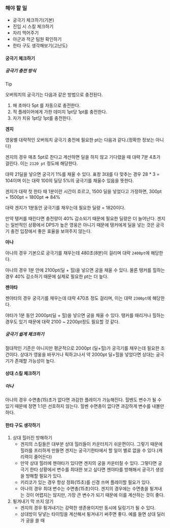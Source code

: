 
### 해야 할 일

- 궁극기 체크하기(기본)
- 진입 시 스킬 체크하기
- 자리 먹어주기
- 아군과 적군 팀원 확인하기
- 한타 구도 생각해보기(고난도)



#### 궁극기 체크하기

##### 궁극기 충전 방식

>[!tip] 
>오버워치의 궁극기는 다음과 같은 방법으로 충전된다.
>1. 매 초마다 5pt 를 자동으로 충전한다.
>2. 적 플레이어에게 가한 데미지 1pt당 1pt를 충전한다.
>3. 자가 치유 1pt당 1pt를 충전한다.

**겐지**

영웅별 대략적인 오버워치 궁극기 충전에 필요한 pt는 다음과 같다.(정확한 정보는 아니다)

겐지의 경우 매초 5pt로 찬다고 계산하면 딜을 하지 않고 기다렸을 때 대략 7분 4초가 걸린다. 이는 `2120 pt` 정도에 해당한다.

대략 21딜을 넣으면 궁극기 1%를 채울 수 있다. 표창 3대를 다 맞추는 경우 28 * 3 = 104이며 이는 대략 100의 딜당 5%의 궁극기를 채울수 있음을 뜻한다.

겐지가 대략 첫 한타 때 1분이란 시간이 흐르고, 1500 딜을 넣었다고 가정하면, 300pt + 1500pt = 1800pt => 84%

대략 겐지가 1분동안 궁극기를 채우는데 필요한 딜량 = 1820이다.

만약 탱커를 때린다면 충전량이 40% 감소되기 때문에 필요한 딜량은 더 늘어난다. 겐지는 일반적인 상황에서 DPS가 높은 영웅은 아니기 때문에 탱커에게 딜을 넣는 것은 궁극기 충전 입장에서 좋은 효율을 보여주지 않는다.

**아나**

아나의 경우 기본으로 궁극기를 채우는데 480초(8분)이 걸리며 대략 `2400pt`에 해당한다. 

아나의 경우 1분 안에 2100pt(딜 + 힐)을 넣으면 궁을 채울 수 있다. 물론 탱커를 힐하는 경우 40% 감소하기 때문에 실제로 필요한 pt는 더 높다.

**젠야타**

젠야타의 경우 궁극기를 채우는데 대략 470초 정도 걸리며, 이는 대략 `2300pt`에 해당한다.

야타가 1분 동안 2000pt(딜 + 힐)을 넣으면 궁을 채울 수 있다. 탱커를 때리거나 힐하는 경우도 있기 때문에 대략 2100 ~ 2200pt정도 필요할 것 같다.

##### 궁극기 쉽게 체크하기

절대적인 기준은 아니지만 평균적으로 2000pt (딜+힐)가 궁극기를 채우는데 필요한 조건이다. 상대가 영웅을 바꾸거나 픽하고나서 약 2000pt 딜+힐을 넣었다면 상대는 궁극기가 존재할 가능성이 높다.

#### 상대 스킬 체크하기

##### 아나

아나의 경우 수면총(15)초가 없다면 과감한 플레이가 가능해진다. 힐벤도 변수가 될 수 있기 때문에 정면 1:1은 선호하지 않는다. 힐벤 수면총이 없다면 과감하게 변수를 내볼만하다.




#### 한타 구도 생각하기

1. 상대 힐러진 방해하기
	- 겐지의 스킬들은 대부분 상대 힐러들이 카운터치기 쉬운편이다. 그렇기 때문에 힐러를 프리하게 만들면 겐지는 궁극기한타에서 할 일이 별로 없을 수 있다.(캐리력이 줄어든다)
	- 만약 상대 힐러에 젠야타가 있다면 겐지의 궁을 카운터칠 수 있다. 그렇다면 궁극기 한타 상황에서 변수를 최대한 보고 싶다면 젠야타를 방해해서 궁극기 생성을 방해할 필요가 있다.
	- 키리코가 있는 경우 항상 정화(15초)를 신경 쓰며 플레이할 필요가 있다.
	- 아나의 경우 최대 변수는 수면총(15초)이다. 겐지의 경우에는 수면총을 튕겨내는 것이 어렵지는 않지만, 가장 큰 변수가 되기 때문에 이를 계산하는 것이 좋다.
2. 튕겨내기 막 쓰지 않기
	- 겐지의 경우 튕겨내기는 강력한 생존용이지만 동시에 딜링기가 될 수 있다. 
	- 상대방이 딯넣는 타이밍을 계산해서 튕겨내기 써주면 좋다. 예를 들면 상대 딜러가 궁을 쓸 때 